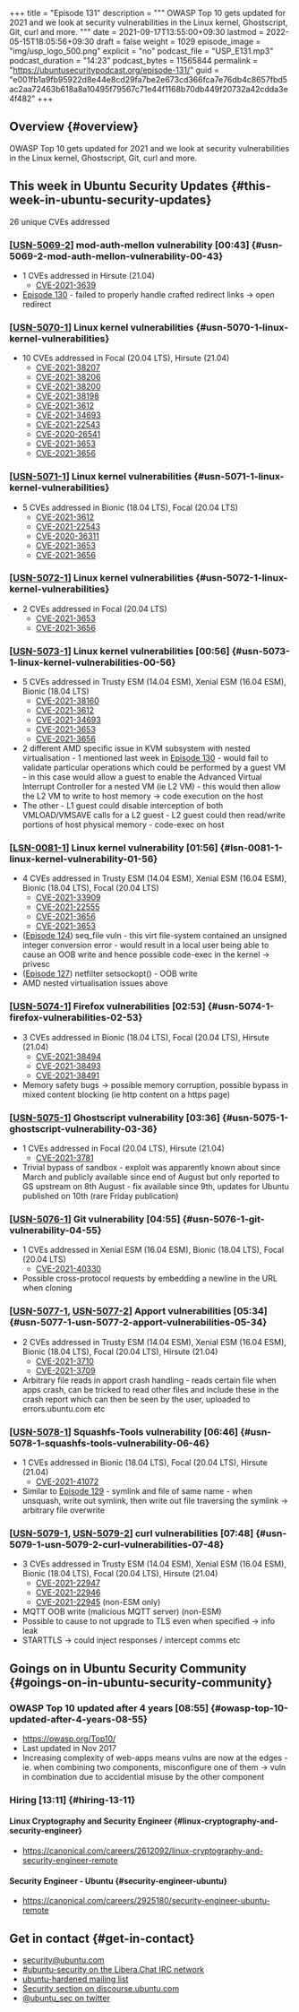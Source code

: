+++
title = "Episode 131"
description = """
  OWASP Top 10 gets updated for 2021 and we look at security vulnerabilities
  in the Linux kernel, Ghostscript, Git, curl and more.
  """
date = 2021-09-17T13:55:00+09:30
lastmod = 2022-05-15T18:05:56+09:30
draft = false
weight = 1029
episode_image = "img/usp_logo_500.png"
explicit = "no"
podcast_file = "USP_E131.mp3"
podcast_duration = "14:23"
podcast_bytes = 11565844
permalink = "https://ubuntusecuritypodcast.org/episode-131/"
guid = "e001fb1a9fb95922d8e44e8cd29fa7be2e673cd366fca7e76db4c8657fbd5ac2aa72463b618a8a10495f79567c71e44f1168b70db449f20732a42cdda3e4f482"
+++

## Overview {#overview}

OWASP Top 10 gets updated for 2021 and we look at security vulnerabilities
in the Linux kernel, Ghostscript, Git, curl and more.


## This week in Ubuntu Security Updates {#this-week-in-ubuntu-security-updates}

26 unique CVEs addressed


### [[USN-5069-2](https://ubuntu.com/security/notices/USN-5069-2)] mod-auth-mellon vulnerability [00:43] {#usn-5069-2-mod-auth-mellon-vulnerability-00-43}

-   1 CVEs addressed in Hirsute (21.04)
    -   [CVE-2021-3639](https://ubuntu.com/security/CVE-2021-3639) <!-- medium -->
-   [Episode 130](https://ubuntusecuritypodcast.org/episode-130/) - failed to properly handle crafted redirect links -&gt; open
    redirect


### [[USN-5070-1](https://ubuntu.com/security/notices/USN-5070-1)] Linux kernel vulnerabilities {#usn-5070-1-linux-kernel-vulnerabilities}

-   10 CVEs addressed in Focal (20.04 LTS), Hirsute (21.04)
    -   [CVE-2021-38207](https://ubuntu.com/security/CVE-2021-38207) <!-- medium -->
    -   [CVE-2021-38206](https://ubuntu.com/security/CVE-2021-38206) <!-- medium -->
    -   [CVE-2021-38200](https://ubuntu.com/security/CVE-2021-38200) <!-- low -->
    -   [CVE-2021-38198](https://ubuntu.com/security/CVE-2021-38198) <!-- medium -->
    -   [CVE-2021-3612](https://ubuntu.com/security/CVE-2021-3612) <!-- medium -->
    -   [CVE-2021-34693](https://ubuntu.com/security/CVE-2021-34693) <!-- low -->
    -   [CVE-2021-22543](https://ubuntu.com/security/CVE-2021-22543) <!-- medium -->
    -   [CVE-2020-26541](https://ubuntu.com/security/CVE-2020-26541) <!-- medium -->
    -   [CVE-2021-3653](https://ubuntu.com/security/CVE-2021-3653) <!-- high -->
    -   [CVE-2021-3656](https://ubuntu.com/security/CVE-2021-3656) <!-- high -->


### [[USN-5071-1](https://ubuntu.com/security/notices/USN-5071-1)] Linux kernel vulnerabilities {#usn-5071-1-linux-kernel-vulnerabilities}

-   5 CVEs addressed in Bionic (18.04 LTS), Focal (20.04 LTS)
    -   [CVE-2021-3612](https://ubuntu.com/security/CVE-2021-3612) <!-- medium -->
    -   [CVE-2021-22543](https://ubuntu.com/security/CVE-2021-22543) <!-- medium -->
    -   [CVE-2020-36311](https://ubuntu.com/security/CVE-2020-36311) <!-- medium -->
    -   [CVE-2021-3653](https://ubuntu.com/security/CVE-2021-3653) <!-- high -->
    -   [CVE-2021-3656](https://ubuntu.com/security/CVE-2021-3656) <!-- high -->


### [[USN-5072-1](https://ubuntu.com/security/notices/USN-5072-1)] Linux kernel vulnerabilities {#usn-5072-1-linux-kernel-vulnerabilities}

-   2 CVEs addressed in Focal (20.04 LTS)
    -   [CVE-2021-3653](https://ubuntu.com/security/CVE-2021-3653) <!-- high -->
    -   [CVE-2021-3656](https://ubuntu.com/security/CVE-2021-3656) <!-- high -->


### [[USN-5073-1](https://ubuntu.com/security/notices/USN-5073-1)] Linux kernel vulnerabilities [00:56] {#usn-5073-1-linux-kernel-vulnerabilities-00-56}

-   5 CVEs addressed in Trusty ESM (14.04 ESM), Xenial ESM (16.04 ESM), Bionic (18.04 LTS)
    -   [CVE-2021-38160](https://ubuntu.com/security/CVE-2021-38160) <!-- medium -->
    -   [CVE-2021-3612](https://ubuntu.com/security/CVE-2021-3612) <!-- medium -->
    -   [CVE-2021-34693](https://ubuntu.com/security/CVE-2021-34693) <!-- low -->
    -   [CVE-2021-3653](https://ubuntu.com/security/CVE-2021-3653) <!-- high -->
    -   [CVE-2021-3656](https://ubuntu.com/security/CVE-2021-3656) <!-- high -->
-   2 different AMD specific issue in KVM subsystem with nested
    virtualisation - 1 mentioned last week in [Episode 130](https://ubuntusecuritypodcast.org/episode-130/) - would fail to
    validate particular operations which could be performed by a guest VM -
    in this case would allow a guest to enable the Advanced Virtual Interrupt
    Controller for a nested VM (ie L2 VM) - this would then allow the L2 VM
    to write to host memory -&gt; code execution on the host
-   The other - L1 guest could disable interception of both VMLOAD/VMSAVE
    calls for a L2 guest - L2 guest could then read/write portions of host
    physical memory - code-exec on host


### [[LSN-0081-1](https://ubuntu.com/security/notices/LSN-0081-1)] Linux kernel vulnerability [01:56] {#lsn-0081-1-linux-kernel-vulnerability-01-56}

-   4 CVEs addressed in Trusty ESM (14.04 ESM), Xenial ESM (16.04 ESM), Bionic (18.04 LTS), Focal (20.04 LTS)
    -   [CVE-2021-33909](https://ubuntu.com/security/CVE-2021-33909) <!-- high -->
    -   [CVE-2021-22555](https://ubuntu.com/security/CVE-2021-22555) <!-- high -->
    -   [CVE-2021-3656](https://ubuntu.com/security/CVE-2021-3656) <!-- high -->
    -   [CVE-2021-3653](https://ubuntu.com/security/CVE-2021-3653) <!-- high -->
-   ([Episode 124](https://ubuntusecuritypodcast.org/episode-124/)) seq_file vuln - this virt file-system contained an unsigned integer
    conversion error - would result in a local user being able to cause an
    OOB write and hence possible code-exec in the kernel -&gt; privesc
-   ([Episode 127](https://ubuntusecuritypodcast.org/episode-127/)) netfilter setsockopt() - OOB write
-   AMD nested virtualisation issues above


### [[USN-5074-1](https://ubuntu.com/security/notices/USN-5074-1)] Firefox vulnerabilities [02:53] {#usn-5074-1-firefox-vulnerabilities-02-53}

-   3 CVEs addressed in Bionic (18.04 LTS), Focal (20.04 LTS), Hirsute (21.04)
    -   [CVE-2021-38494](https://ubuntu.com/security/CVE-2021-38494) <!-- medium -->
    -   [CVE-2021-38493](https://ubuntu.com/security/CVE-2021-38493) <!-- medium -->
    -   [CVE-2021-38491](https://ubuntu.com/security/CVE-2021-38491) <!-- medium -->
-   Memory safety bugs -&gt; possible memory corruption, possible bypass in
    mixed content blocking (ie http content on a https page)


### [[USN-5075-1](https://ubuntu.com/security/notices/USN-5075-1)] Ghostscript vulnerability [03:36] {#usn-5075-1-ghostscript-vulnerability-03-36}

-   1 CVEs addressed in Focal (20.04 LTS), Hirsute (21.04)
    -   [CVE-2021-3781](https://ubuntu.com/security/CVE-2021-3781) <!-- high -->
-   Trivial bypass of sandbox - exploit was apparently known about since
    March and publicly available since end of August but only reported to GS
    upstream on 8th August - fix available since 9th, updates for Ubuntu
    published on 10th (rare Friday publication)


### [[USN-5076-1](https://ubuntu.com/security/notices/USN-5076-1)] Git vulnerability [04:55] {#usn-5076-1-git-vulnerability-04-55}

-   1 CVEs addressed in Xenial ESM (16.04 ESM), Bionic (18.04 LTS), Focal (20.04 LTS)
    -   [CVE-2021-40330](https://ubuntu.com/security/CVE-2021-40330) <!-- medium -->
-   Possible cross-protocol requests by embedding a newline in the URL when
    cloning


### [[USN-5077-1](https://ubuntu.com/security/notices/USN-5077-1), [USN-5077-2](https://ubuntu.com/security/notices/USN-5077-2)] Apport vulnerabilities [05:34] {#usn-5077-1-usn-5077-2-apport-vulnerabilities-05-34}

-   2 CVEs addressed in Trusty ESM (14.04 ESM), Xenial ESM (16.04 ESM), Bionic (18.04 LTS), Focal (20.04 LTS), Hirsute (21.04)
    -   [CVE-2021-3710](https://ubuntu.com/security/CVE-2021-3710) <!-- medium -->
    -   [CVE-2021-3709](https://ubuntu.com/security/CVE-2021-3709) <!-- medium -->
-   Arbitrary file reads in apport crash handling - reads certain file when
    apps crash, can be tricked to read other files and include these in the
    crash report which can then be seen by the user, uploaded to
    errors.ubuntu.com etc


### [[USN-5078-1](https://ubuntu.com/security/notices/USN-5078-1)] Squashfs-Tools vulnerability [06:46] {#usn-5078-1-squashfs-tools-vulnerability-06-46}

-   1 CVEs addressed in Bionic (18.04 LTS), Focal (20.04 LTS), Hirsute (21.04)
    -   [CVE-2021-41072](https://ubuntu.com/security/CVE-2021-41072) <!-- medium -->
-   Similar to [Episode 129](https://ubuntusecuritypodcast.org/episode-129/) - symlink and file of same name - when unsquash,
    write out symlink, then write out file traversing the symlink -&gt;
    arbitrary file overwrite


### [[USN-5079-1](https://ubuntu.com/security/notices/USN-5079-1), [USN-5079-2](https://ubuntu.com/security/notices/USN-5079-2)] curl vulnerabilities [07:48] {#usn-5079-1-usn-5079-2-curl-vulnerabilities-07-48}

-   3 CVEs addressed in Trusty ESM (14.04 ESM), Xenial ESM (16.04 ESM), Bionic (18.04 LTS), Focal (20.04 LTS), Hirsute (21.04)
    -   [CVE-2021-22947](https://ubuntu.com/security/CVE-2021-22947) <!-- medium -->
    -   [CVE-2021-22946](https://ubuntu.com/security/CVE-2021-22946) <!-- medium -->
    -   [CVE-2021-22945](https://ubuntu.com/security/CVE-2021-22945) <!-- medium --> (non-ESM only)
-   MQTT OOB write (malicious MQTT server) (non-ESM)
-   Possible to cause to not upgrade to TLS even when specified -&gt; info leak
-   STARTTLS -&gt; could inject responses / intercept comms etc


## Goings on in Ubuntu Security Community {#goings-on-in-ubuntu-security-community}


### OWASP Top 10 updated after 4 years [08:55] {#owasp-top-10-updated-after-4-years-08-55}

-   <https://owasp.org/Top10/>
-   Last updated in Nov 2017
-   Increasing complexity of web-apps means vulns are now at the edges -
    ie. when combining two components, misconfigure one of them -&gt; vuln in
    combination due to accidential misuse by the other component


### Hiring [13:11] {#hiring-13-11}


#### Linux Cryptography and Security Engineer {#linux-cryptography-and-security-engineer}

-   <https://canonical.com/careers/2612092/linux-cryptography-and-security-engineer-remote>


#### Security Engineer - Ubuntu {#security-engineer-ubuntu}

-   <https://canonical.com/careers/2925180/security-engineer-ubuntu-remote>


## Get in contact {#get-in-contact}

-   [security@ubuntu.com](mailto:security@ubuntu.com)
-   [#ubuntu-security on the Libera.Chat IRC network](https://libera.chat)
-   [ubuntu-hardened mailing list](https://lists.ubuntu.com/mailman/listinfo/ubuntu-hardened)
-   [Security section on discourse.ubuntu.com](https://discourse.ubuntu.com/c/security)
-   [@ubuntu_sec on twitter](https://twitter.com/ubuntu_sec)